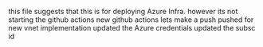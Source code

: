 this file suggests that this is for deploying Azure Infra.
however its not starting the github actions
new github actions
lets make a push
pushed for new vnet implementation
updated the Azure credentials
updated the subsc id
